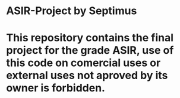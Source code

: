 # ASIR-Project by Septimus

# This repository contains the final project for the grade ASIR, use of this code on comercial uses or external uses not aproved by its owner is forbidden.
